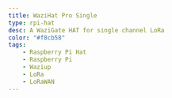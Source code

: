 ```yaml
---
title: WaziHat Pro Single
type: rpi-hat
desc: A WaziGate HAT for single channel LoRa
color: "#f8cb58"
tags:
    - Raspberry Pi Hat
    - Raspberry Pi
    - Waziup
    - LoRa
    - LoRaWAN
---
```

